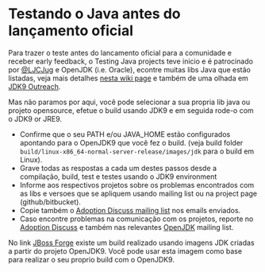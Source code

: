 # Testando o Java antes do lançamento oficial

Para trazer o teste antes do lancamento oficial para a comunidade e receber early feedback, o Testing Java projects teve inicio e é patrocinado por [@LJCJug](http://twitter/ljcjug) e OpenJDK (i.e. Oracle), econtre muitas libs Java que estão listadas, veja mais detalhes [nesta wiki page](https://java.net/projects/adoptopenjdk/pages/TestingJava8) e também de uma olhada em [JDK9 Outreach](https://wiki.openjdk.java.net/display/Adoption/JDK+9+Outreach).

Mas não paramos por aqui, você pode selecionar a sua propria lib java ou projeto opensource, efetue o build usando JDK9 e em seguida rode-o com o JDK9 or JRE9.

* Confirme que o seu PATH e/ou JAVA_HOME estão configurados apontando para o OpenJDK9 que você fez o build. (veja build folder ```build/linux-x86_64-normal-server-release/images/jdk``` para o build em Linux).
* Grave todas as respostas a cada um destes passos desde a compilação, build, test e testes usando o JDK9 environment
* Informe aos respectivos projetos sobre os problemas encontrados com as libs e versoes que se apliquem usando mailing list ou na project page (github/bitbucket).
* Copie também o [Adoption Discuss mailing list](http://mail.openjdk.java.net/mailman/listinfo/adoption-discuss) nos emails enviados.
* Caso encontre problemas na comunicação com os projetos, reporte no [Adoption Discuss](http://mail.openjdk.java.net/mailman/listinfo/adoption-discuss) e também nas relevantes [OpenJDK](http://mail.openjdk.java.net/mailman/listinfo) mailing list.

No link [JBoss Forge](https://gist.github.com/neomatrix369/9fa4147ee8999cfd3a4e) existe um build realizado usando imagens JDK criadas a partir do projeto OpenJDK9.
Você pode usar esta imagem como base para realizar o seu proprio build com o OpenJDK9.